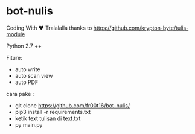 # bot-nulis
Coding With ❤️ Tralalalla
thanks to https://github.com/krypton-byte/tulis-module

Python 2.7 ++ 

Fiture:
- auto write
- auto scan view
- auto PDF


cara pake :
- git clone https://github.com/fr00t16/bot-nulis/
- pip3 install -r requirements.txt
- ketik text tulisan di text.txt
- py main.py

